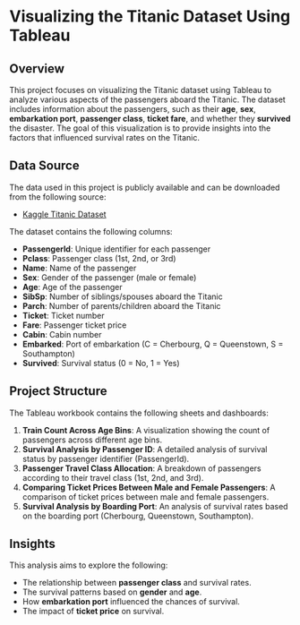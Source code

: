 # Visualizing the Titanic Dataset Using Tableau

## Overview
This project focuses on visualizing the Titanic dataset using Tableau to analyze various aspects of the passengers aboard the Titanic. The dataset includes information about the passengers, such as their **age**, **sex**, **embarkation port**, **passenger class**, **ticket fare**, and whether they **survived** the disaster. The goal of this visualization is to provide insights into the factors that influenced survival rates on the Titanic.

## Data Source
The data used in this project is publicly available and can be downloaded from the following source:
- [Kaggle Titanic Dataset](/kaggle/input/titanic)

The dataset contains the following columns:
- **PassengerId**: Unique identifier for each passenger
- **Pclass**: Passenger class (1st, 2nd, or 3rd)
- **Name**: Name of the passenger
- **Sex**: Gender of the passenger (male or female)
- **Age**: Age of the passenger
- **SibSp**: Number of siblings/spouses aboard the Titanic
- **Parch**: Number of parents/children aboard the Titanic
- **Ticket**: Ticket number
- **Fare**: Passenger ticket price
- **Cabin**: Cabin number
- **Embarked**: Port of embarkation (C = Cherbourg, Q = Queenstown, S = Southampton)
- **Survived**: Survival status (0 = No, 1 = Yes)

## Project Structure
The Tableau workbook contains the following sheets and dashboards:
1. **Train Count Across Age Bins**: A visualization showing the count of passengers across different age bins.
2. **Survival Analysis by Passenger ID**: A detailed analysis of survival status by passenger identifier (PassengerId).
3. **Passenger Travel Class Allocation**: A breakdown of passengers according to their travel class (1st, 2nd, and 3rd).
4. **Comparing Ticket Prices Between Male and Female Passengers**: A comparison of ticket prices between male and female passengers.
5. **Survival Analysis by Boarding Port**: An analysis of survival rates based on the boarding port (Cherbourg, Queenstown, Southampton).

## Insights
This analysis aims to explore the following:
- The relationship between **passenger class** and survival rates.
- The survival patterns based on **gender** and **age**.
- How **embarkation port** influenced the chances of survival.
- The impact of **ticket price** on survival.


